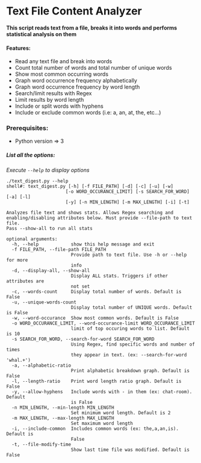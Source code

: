 # Text File Content Analyzer

**This script reads text from a file, breaks it into words and performs statistical analysis on them**

#### Features:
* Read any text file and break into words
* Count total number of words and total number of unique words
* Show most common occurring words
* Graph word occurrence frequency alphabetically
* Graph word occurrence frequency by word length
* Search/limit results with Regex
* Limit results by word length
* Include or split words with hyphens
* Include or exclude common words (i.e: a, an, at, the, etc...)

### Prerequisites:
* Python version => 3

##### List all the options:
*Execute `--help` to display options*

```
./text_digest.py --help
shell#: text_digest.py [-h] [-f FILE_PATH] [-d] [-c] [-u] [-w]
                      [-o WORD_OCCURANCE_LIMIT] [-s SEARCH_FOR_WORD] [-a] [-l]
                      [-y] [-n MIN_LENGTH] [-m MAX_LENGTH] [-i] [-t]

Analyzes file text and shows stats. Allows Regex searching and
enabling/disabling attributes below. Must provide --file-path to text file.
Pass --show-all to run all stats

optional arguments:
  -h, --help            show this help message and exit
  -f FILE_PATH, --file-path FILE_PATH
                        Provide path to text file. Use -h or --help for more
                        info
  -d, --display-all, --show-all
                        Display ALL stats. Triggers if other attributes are
                        not set
  -c, --words-count     Display total number of words. Default is False
  -u, --unique-words-count
                        Display total number of UNIQUE words. Default is False
  -w, --word-occurance  Show most common words. Default is False
  -o WORD_OCCURANCE_LIMIT, --word-occurance-limit WORD_OCCURANCE_LIMIT
                        limit of top occuring words to list. Default is 10
  -s SEARCH_FOR_WORD, --search-for-word SEARCH_FOR_WORD
                        Using Regex, find specific words and number of times
                        they appear in text. (ex: --search-for-word 'whal.+')
  -a, --alphabetic-ratio
                        Print alphabetic breakdown graph. Default is False
  -l, --length-ratio    Print word length ratio graph. Default is False
  -y, --allow-hyphens   Include words with - in them (ex: chat-room). Default
                        is False
  -n MIN_LENGTH, --min-length MIN_LENGTH
                        Set minimum word length. Default is 2
  -m MAX_LENGTH, --max-length MAX_LENGTH
                        Set maximum word length
  -i, --include-common  Includes common words (ex: the,a,an,is). Default is
                        False
  -t, --file-modify-time
                        Show last time file was modified. Default is False
```